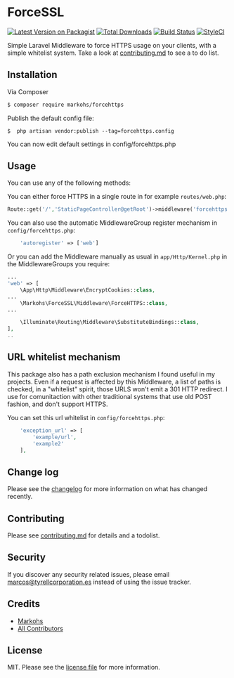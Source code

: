 # ForceSSL

[![Latest Version on Packagist][ico-version]][link-packagist]
[![Total Downloads][ico-downloads]][link-downloads]
[![Build Status][ico-travis]][link-travis]
[![StyleCI][ico-styleci]][link-styleci]

Simple Laravel Middleware to force HTTPS usage on your clients, with a simple whitelist system. Take a look at [contributing.md](contributing.md) to see a to do list.

## Installation

Via Composer

``` bash
$ composer require markohs/forcehttps
```

Publish the default config file:
```
$  php artisan vendor:publish --tag=forcehttps.config
```

You can now edit default settings in config/forcehttps.php

## Usage

You can use any of the following methods:

You can either force HTTPS in a single route in for example `routes/web.php`:
```php
Route::get('/','StaticPageController@getRoot')->middleware('forcehttps');

```

You can also use the automatic MiddlewareGroup register mechanism in `config/forcehttps.php`:
```php
	'autoregister' => ['web']
```

Or you can add the Middleware manually as usual in `app/Http/Kernel.php` in the MiddlewareGroups you require:

```php
...
'web' => [
    \App\Http\Middleware\EncryptCookies::class,
...
    \Markohs\ForceSSL\Middleware\ForceHTTPS::class,
...

    \Illuminate\Routing\Middleware\SubstituteBindings::class,
],
..
```

## URL whitelist mechanism

This package also has a path exclusion mechanism I found useful in my projects. Even if a request is affected by this Middleware, a list of paths is checked, in a "whitelist" spirit, those URLS won't emit a 301 HTTP redirect. I use for comunitaction with other traditional systems that use old POST fashion, and don't support HTTPS.

You can set this url whitelist in  `config/forcehttps.php`:
```php
	'exception_url' => [
        'example/url',
        'example2'
    ],

```

## Change log

Please see the [changelog](changelog.md) for more information on what has changed recently.

## Contributing

Please see [contributing.md](contributing.md) for details and a todolist.

## Security

If you discover any security related issues, please email marcos@tyrellcorporation.es instead of using the issue tracker.

## Credits

- [Markohs][link-author]
- [All Contributors][link-contributors]

## License

MIT. Please see the [license file](license.md) for more information.

[ico-version]: https://img.shields.io/packagist/v/markohs/forcehttps.svg?style=flat-square
[ico-downloads]: https://img.shields.io/packagist/dt/markohs/forcehttps.svg?style=flat-square
[ico-travis]: https://img.shields.io/travis/markohs/forcehttps/master.svg?style=flat-square
[ico-styleci]: https://styleci.io/repos/12345678/shield

[link-packagist]: https://packagist.org/packages/markohs/forcehttps
[link-downloads]: https://packagist.org/packages/markohs/forcehttps
[link-travis]: https://travis-ci.org/markohs/forcehttps
[link-styleci]: https://styleci.io/repos/237038709
[link-author]: https://github.com/markohs
[link-contributors]: ../../contributors
